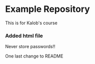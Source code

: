 # Example Repository

This is for Kalob's course

### Added html file

Never store passwords!!

One last change to README